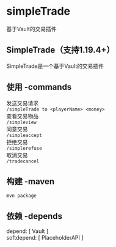 # simpleTrade

基于Vault的交易插件<br>

SimpleTrade（支持1.19.4+）<br>
-
SimpleTrade是一个基于Vault的交易插件<br>

使用 -commands
-
发送交易请求<br>
`/simpleTrade to <playerName> <money>`<br>
查看交易物品<br>
`/simpleview`<br>
同意交易<br>
`/simpleaccept`<br>
拒绝交易<br>
`/simplerefuse`<br>
取消交易<br>
`/tradecancel`

构建 -maven<br>
-
`mvn package`

依赖 -depends
-
depend: [ Vault ]<br>
softdepend: [ PlaceholderAPI ]<br>

